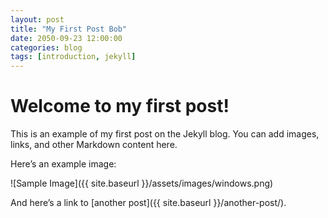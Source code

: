 ```yaml
---
layout: post
title: "My First Post Bob"
date: 2050-09-23 12:00:00
categories: blog
tags: [introduction, jekyll]
---
```


# Welcome to my first post!

This is an example of my first post on the Jekyll blog. You can add images, links, and other Markdown content here.

Here’s an example image:

![Sample Image]({{ site.baseurl }}/assets/images/windows.png)

And here’s a link to [another post]({{ site.baseurl }}/another-post/).
